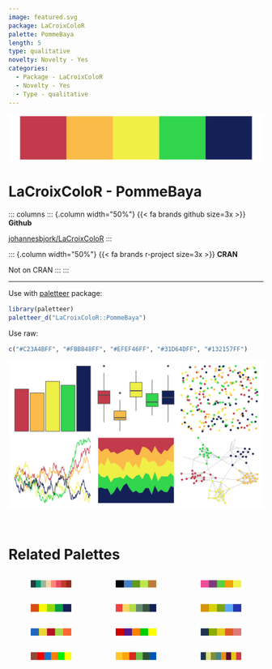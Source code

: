 ```yaml
---
image: featured.svg
package: LaCroixColoR
palette: PommeBaya
length: 5
type: qualitative
novelty: Novelty - Yes
categories:
  - Package - LaCroixColoR
  - Novelty - Yes
  - Type - qualitative
---
```


![](featured.svg)

# LaCroixColoR - PommeBaya 

::: columns
::: {.column width="50%"}
{{< fa brands github size=3x >}}
**Github**

[johannesbjork/LaCroixColoR](https://github.com/johannesbjork/LaCroixColoR)
:::

::: {.column width="50%"}
{{< fa brands r-project size=3x >}}
**CRAN**

Not on CRAN
:::
:::

<hr> 

Use with [paletteer](https://emilhvitfeldt.github.io/paletteer/) package:

```r
library(paletteer)
paletteer_d("LaCroixColoR::PommeBaya")
```

Use raw:

```r
c("#C23A4BFF", "#FBBB48FF", "#EFEF46FF", "#31D64DFF", "#132157FF")
``` 

![](examples.svg) 

<br>

# Related Palettes

<div class="list" style="display: grid; grid-template-columns: auto auto auto;"> <figure class="figure">
<a href="../../awtools/a_palette/"> <img src="../../awtools/a_palette/featured.svg" style="width: 100%;" class="figure-img"></a>
</figure> <figure class="figure">
<a href="../../fishualize/Thalassoma_pavo/"> <img src="../../fishualize/Thalassoma_pavo/featured.svg" style="width: 100%;" class="figure-img"></a>
</figure> <figure class="figure">
<a href="../../lisa/BillyApple/"> <img src="../../lisa/BillyApple/featured.svg" style="width: 100%;" class="figure-img"></a>
</figure> <figure class="figure">
<a href="../../LaCroixColoR/KeyLime/"> <img src="../../LaCroixColoR/KeyLime/featured.svg" style="width: 100%;" class="figure-img"></a>
</figure> <figure class="figure">
<a href="../../LaCroixColoR/CeriseLimon/"> <img src="../../LaCroixColoR/CeriseLimon/featured.svg" style="width: 100%;" class="figure-img"></a>
</figure> <figure class="figure">
<a href="../../fishualize/Holacanthus_ciliaris/"> <img src="../../fishualize/Holacanthus_ciliaris/featured.svg" style="width: 100%;" class="figure-img"></a>
</figure> <figure class="figure">
<a href="../../yarrr/espresso/"> <img src="../../yarrr/espresso/featured.svg" style="width: 100%;" class="figure-img"></a>
</figure> <figure class="figure">
<a href="../../RSkittleBrewer/original/"> <img src="../../RSkittleBrewer/original/featured.svg" style="width: 100%;" class="figure-img"></a>
</figure> <figure class="figure">
<a href="../../lisa/PaulGauguin/"> <img src="../../lisa/PaulGauguin/featured.svg" style="width: 100%;" class="figure-img"></a>
</figure> <figure class="figure">
<a href="../../RSkittleBrewer/M_M/"> <img src="../../RSkittleBrewer/M_M/featured.svg" style="width: 100%;" class="figure-img"></a>
</figure> <figure class="figure">
<a href="../../nbapalettes/bucks_city2/"> <img src="../../nbapalettes/bucks_city2/featured.svg" style="width: 100%;" class="figure-img"></a>
</figure> <figure class="figure">
<a href="../../jcolors/pal7/"> <img src="../../jcolors/pal7/featured.svg" style="width: 100%;" class="figure-img"></a>
</figure> 
</div>
